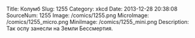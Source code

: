 Title: Колумб 
Slug: 1255 
Category: xkcd 
Date: 2013-12-28 20:38:08 
SourceNum: 1255 
Image: /comics/1255.png 
MicroImage: /comics/1255_micro.png 
MiniImage: /comics/1255_mini.png 
Description: Так оспу занесли на Земли Бессмертия. 

